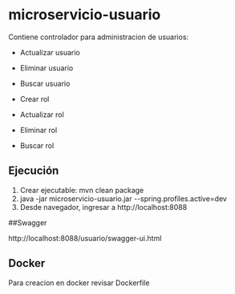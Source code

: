 # microservicio-usuario

Contiene controlador para administracion de usuarios:

- Actualizar usuario
- Eliminar usuario
- Buscar usuario

- Crear rol
- Actualizar rol
- Eliminar rol
- Buscar rol

## Ejecución

1. Crear ejecutable: mvn clean package
2. java -jar microservicio-usuario.jar --spring.profiles.active=dev
3. Desde navegador, ingresar a http://localhost:8088

##Swagger

http://localhost:8088/usuario/swagger-ui.html

## Docker

Para creacion en docker revisar Dockerfile